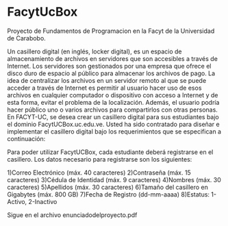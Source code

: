 FacytUcBox
==========

Proyecto de Fundamentos de Programacion en la Facyt de la Universidad de Carabobo.

Un casillero digital (en inglés, locker digital), es un espacio de almacenamiento de archivos
en servidores que son accesibles a través de Internet. Los servidores son gestionados por
una empresa que ofrece el disco duro de espacio al público para almacenar los archivos de
pago.
La idea de centralizar los archivos en un servidor remoto al que se puede acceder a través
de Internet es permitir al usuario hacer uso de esos archivos en cualquier computador o
dispositivo con acceso a Internet y de esta forma, evitar el problema de la localización.
Además, el usuario podría hacer público uno o varios archivos para compartirlos con otras
personas.
En FACYT-UC, se desea crear un casillero digital para sus estudiantes bajo el dominio
FacytUCBox.uc.edu.ve. Usted ha sido contratado para diseñar e implementar el casillero
digital bajo los requerimientos que se especifican a continuación:

Para poder utilizar FacytUCBox, cada estudiante deberá registrarse en el casillero.
Los datos necesario para registrarse son los siguientes:

1)Correo Electrónico (máx. 40 caracteres)
2)Contraseña (máx. 15 caracteres)
3)Cédula de Identidad (máx. 9 caracteres)
4)Nombres (máx. 30 caracteres)
5)Apellidos (máx. 30 caracteres)
6)Tamaño del casillero en Gigabytes (máx. 800 GB)
7)Fecha de Registro (dd-mm-aaaa)
8)Estatus: 1-Activo, 2-Inactivo

Sigue en el archivo enunciadodelproyecto.pdf

